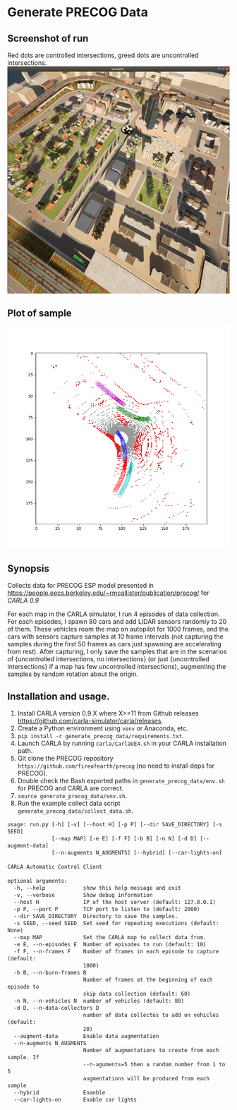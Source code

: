 # Generate PRECOG Data

## Screenshot of run

Red dots are controlled intersections, greed dots are uncontrolled intersections.
![run screenshot](https://raw.githubusercontent.com/fireofearth/generate_precog_data/master/assets/precog_generate_data.png)

## Plot of sample

![plot sample](https://raw.githubusercontent.com/fireofearth/generate_precog_data/master/assets/plot_sample.png)

## Synopsis

Collects data for PRECOG ESP model presented in <https://people.eecs.berkeley.edu/~rmcallister/publication/precog/> for *CARLA 0.9*

For each map in the CARLA simulator, I run 4 episodes of data collection. For each episodes, I spawn 80 cars and add LIDAR sensors randomly to 20 of them. These vehicles roam the map on autopilot for 1000 frames, and the cars with sensors capture samples at 10 frame intervals (not capturing the samples during the first 50 frames as cars just spawning are accelerating from rest). After capturing, I only save the samples that are in the scenarios of {uncontrolled intersections, no intersections} (or just {uncontrolled intersections} if a map has few uncontrolled intersections), augmenting the samples by random rotation about the origin.

## Installation and usage.

1. Install CARLA version 0.9.X where X>=11 from Github releases <https://github.com/carla-simulator/carla/releases>.
2. Create a Python environment using `venv` or Anaconda, etc.
3. `pip install -r generate_precog_data/requirements.txt`.
4. Launch CARLA by running `carla/CarlaUE4.sh` in your CARLA installation path.
5. Git clone the PRECOG repository `https://github.com/fireofearth/precog` (no need to install deps for PRECOG).
5. Double check the Bash exported paths in `generate_precog_data/env.sh` for PRECOG and CARLA are correct.
6. `source generate_precog_data/env.sh`.
7. Run the example collect data script `generate_precog_data/collect_data.sh`.

```
usage: run.py [-h] [-v] [--host H] [-p P] [--dir SAVE_DIRECTORY] [-s SEED]
              [--map MAP] [-e E] [-f F] [-b B] [-n N] [-d D] [--augment-data]
              [--n-augments N_AUGMENTS] [--hybrid] [--car-lights-on]

CARLA Automatic Control Client

optional arguments:
  -h, --help            show this help message and exit
  -v, --verbose         Show debug information
  --host H              IP of the host server (default: 127.0.0.1)
  -p P, --port P        TCP port to listen to (default: 2000)
  --dir SAVE_DIRECTORY  Directory to save the samples.
  -s SEED, --seed SEED  Set seed for repeating executions (default: None)
  --map MAP             Set the CARLA map to collect data from.
  -e E, --n-episodes E  Number of episodes to run (default: 10)
  -f F, --n-frames F    Number of frames in each episode to capture (default:
                        1000)
  -b B, --n-burn-frames B
                        Number of frames at the beginning of each episode to
                        skip data collection (default: 60)
  -n N, --n-vehicles N  number of vehicles (default: 80)
  -d D, --n-data-collectors D
                        number of data collectos to add on vehicles (default:
                        20)
  --augment-data        Enable data augmentation
  --n-augments N_AUGMENTS
                        Number of augmentations to create from each sample. If
                        --n-aguments=5 then a random number from 1 to 5
                        augmentations will be produced from each sample
  --hybrid              Enanble
  --car-lights-on       Enable car lights
```

